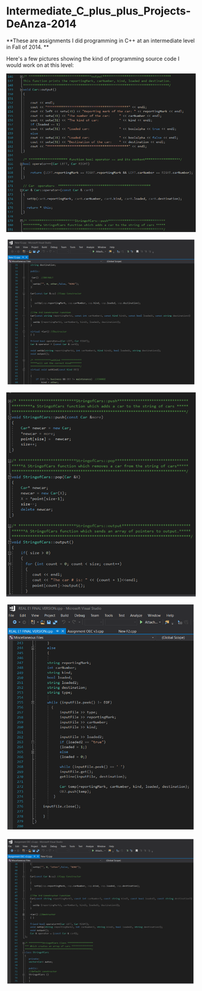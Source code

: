 # Intermediate_C_plus_plus_Projects-DeAnza-2014

**These are assignments I did programming in C++ at an intermediate level in Fall of 2014. **

Here's a few pictures showing the kind of programming source code I would work on at this level:

![alt text](https://github.com/sergiogutierrez2/Intermediate_C_plus_plus_Projects-DeAnza-2014/blob/main/Some%20Pictures%20of%20parts%20the%20Assignments%20I%20did/pic5.png)

![alt text](https://github.com/sergiogutierrez2/Intermediate_C_plus_plus_Projects-DeAnza-2014/blob/main/Some%20Pictures%20of%20parts%20the%20Assignments%20I%20did/pic%201.png)

![alt text](https://github.com/sergiogutierrez2/Intermediate_C_plus_plus_Projects-DeAnza-2014/blob/main/Some%20Pictures%20of%20parts%20the%20Assignments%20I%20did/pic4.png)

![alt text](https://github.com/sergiogutierrez2/Intermediate_C_plus_plus_Projects-DeAnza-2014/blob/main/Some%20Pictures%20of%20parts%20the%20Assignments%20I%20did/pic3.png)

![alt text](https://github.com/sergiogutierrez2/Intermediate_C_plus_plus_Projects-DeAnza-2014/blob/main/Some%20Pictures%20of%20parts%20the%20Assignments%20I%20did/pic2.png)
